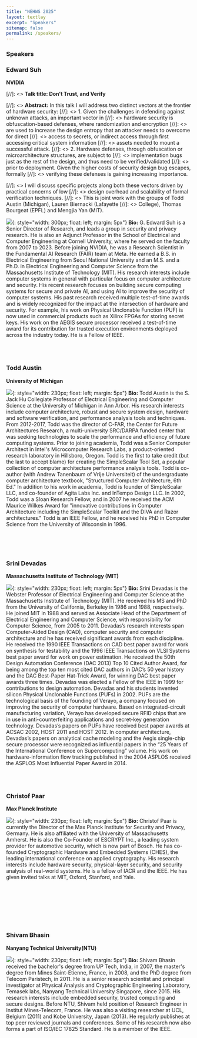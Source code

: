 ```yaml
---
title: "NEHWS 2025"
layout: textlay
excerpt: "Speakers"
sitemap: false
permalink: /speakers/
---
```


### **Speakers** ###

### **Edward Suh** ###
**NVIDIA**

[//]: <> **Talk title: Don’t Trust, and Verify**

[//]: <> **Abstract:** In this talk I will address two distinct vectors at the frontier of hardware security:
[//]: <> 1. Given the challenges in defending against unknown attacks, an important vector in
[//]: <> hardware security is obfuscation-based defenses, where randomization and encryption
[//]: <> are used to increase the design entropy that an attacker needs to overcome for direct
[//]: <> access to secrets, or indirect access through first accessing critical system information
[//]: <> assets needed to mount a successful attack.
[//]: <> 2. Hardware defenses, through obfuscation or microarchitecture structures, are subject to
[//]: <> implementation bugs just as the rest of the design, and thus need to be verified/validated
[//]: <> prior to deployment. Given the higher costs of security design bug escapes, formally
[//]: <> verifying these defenses is gaining increasing importance.

[//]: <> I will discuss specific projects along both these vectors driven by practical concerns of low
[//]: <> design overhead and scalability of formal verification techniques.
[//]: <> This is joint work with the groups of Todd Austin (Michigan), Lauren Biernacki (Lafayette
[//]: <> College), Thomas Bourgeat (EPFL) and Mengjia Yan (MIT).

![](../images/ed_suh.jpg){: style="width: 300px; float: left;
margin: 5px"} **Bio:** G. Edward Suh is a Senior Director of Research, and leads a group in security 
and privacy research. He is also an Adjunct Professor in the School of Electrical and Computer 
Engineering at Cornell University, where he served on the faculty from 2007 to 2023. Before joining 
NVIDIA, he was a Research Scientist in the Fundamental AI Research (FAIR) team at Meta. He earned 
a B.S. in Electrical Engineering from Seoul National University and an M.S. and a Ph.D. in Electrical 
Engineering and Computer Science from the Massachusetts Institute of Technology (MIT). His research 
interests include computer systems in general with particular focus on computer architecture and 
security. His recent research focuses on building secure computing systems for secure and private 
AI, and using AI to improve the security of computer systems. His past research received multiple 
test-of-time awards and is widely recognized for the impact at the intersection of hardware and security. 
For example, his work on Physical Unclonable Function (PUF) is now used in commercial products such as 
Xilinx FPGAs for storing secret keys. His work on the AEGIS secure processor received a test-of-time 
award for its contribution for trusted execution environments deployed across the industry today. He is a 
Fellow of IEEE.

<BR>
<BR>

### **Todd Austin** ###
**University of Michigan**

![](../images/todd_austin.png){: style="width: 230px; float: left;
margin: 5px"} **Bio:** Todd Austin is the S. Jack Hu Collegiate Professor of Electrical Engineering and 
Computer Science at the University of Michigan in Ann Arbor. His research interests include computer 
architecture, robust and secure system design, hardware and software verification, and performance analysis 
tools and techniques. From 2012-2017, Todd was the director of C-FAR, the Center for Future Architectures 
Research, a multi-university SRC/DARPA funded center that was seeking technologies to scale the performance 
and efficiency of future computing systems. Prior to joining academia, Todd was a Senior Computer Architect 
in Intel's Microcomputer Research Labs, a product-oriented research laboratory in Hillsboro, Oregon. Todd 
is the first to take credit (but the last to accept blame) for creating the SimpleScalar Tool Set, a 
popular collection of computer architecture performance analysis tools. Todd is co-author (with Andrew 
Tanenbaum of Vrije Universiteit) of the undergraduate computer architecture textbook, "Structured Computer 
Architecture, 6th Ed." In addition to his work in academia, Todd is founder of SimpleScalar LLC, and co-founder 
of Agita Labs Inc. and InTempo Design LLC. In 2002, Todd was a Sloan Research Fellow, and in 2007 he received 
the ACM Maurice Wilkes Award for "innovative contributions in Computer Architecture including the SimpleScalar 
Toolkit and the DIVA and Razor architectures." Todd is an IEEE Fellow, and he received his PhD in Computer 
Science from the University of Wisconsin in 1996.

<BR>
<BR>
<BR>

### **Srini Devadas** ###
**Massachusetts Institute of Technology (MIT)**

![](../images/srini_devadas.jpeg){: style="width: 230px; float: left;
margin: 5px"} **Bio:** Srini Devadas is the Webster Professor of Electrical Engineering and Computer Science at the Massachusetts Institute of Technology (MIT). He received his MS and PhD from the University of California, Berkeley in 1986 and 1988, respectively. He joined MIT in 1988 and served as Associate Head of the Department of Electrical Engineering and Computer Science, with responsibility for Computer Science, from 2005 to 2011.
Devadas’s research interests span Computer-Aided Design (CAD), computer security and computer architecture and he has received significant awards from each discipline. He received the 1990 IEEE Transactions on CAD best paper award for work on synthesis for testability and the 1996 IEEE Transactions on VLSI Systems best paper award for work on power estimation. He received the 50th Design Automation Conference (DAC 2013) Top 10 Cited Author Award, for being among the top ten most cited DAC authors in DAC’s 50 year history and the DAC Best-Paper Hat-Trick Award, for winning DAC best paper awards three times. Devadas was elected a Fellow of the IEEE in 1999 for contributions to design automation.
Devadas and his students invented silicon Physical Unclonable Functions (PUFs) in 2002. PUFs are the technological basis of the founding of Verayo, a company focused on improving the security of computer hardware. Based on integrated-circuit manufacturing variation, Verayo has developed secure RFID chips that are in use in anti-counterfeiting applications and secret-key generation technology. Devadas’s papers on PUFs have received best paper awards at ACSAC 2002, HOST 2011 and HOST 2012.
In computer architecture, Devadas’s papers on analytical cache modeling and the Aegis single-chip secure processor were recognized as influential papers in the “25 Years of the International Conference on Supercomputing” volume. His work on hardware-information flow tracking published in the 2004 ASPLOS received the ASPLOS Most Influential Paper Award in 2014.

<BR>
<BR>

### **Christof Paar** ###
**Max Planck Institute**

![](../images/christof_paar.jpeg){: style="width: 230px; float: left;
margin: 5px"} **Bio:** Christof Paar is currently the Director of the Max Planck Institute for Security and Privacy, Germany. He is also affiliated with the University of Massachusetts Amherst. He is also the Co-Founder of ESCRYPT Inc., a leading system provider for automotive security, which is now part of Bosch. He has co-founded Cryptographic Hardware and Embedded Systems (CHES), the leading international conference on applied cryptography. His research interests include hardware security, physical-layer security, and security analysis of real-world systems. He is a fellow of IACR and the IEEE. He has given invited talks at MIT, Oxford, Stanford, and Yale.

<BR>
<BR>
<BR>
<BR>
<BR>
<BR>

### **Shivam Bhasin** ###
**Nanyang Technical University(NTU)**

![](../images/shivam_bhasin.jpeg){: style="width: 230px; float: left;
margin: 5px"} **Bio:** Shivam Bhasin received the bachelor's degree from UP Tech, India, in 2007, the master's degree from Mines Saint-Etienne, France, in 2008, and the PhD degree from Telecom Paristech, in 2011. He is a senior research scientist and principal investigator at Physical Analysis and Cryptographic Engineering Laboratory, Temasek labs, Nanyang Technical University Singapore, since 2015. His research interests include embedded security, trusted computing and secure designs. Before NTU, Shivam held position of Research Engineer in Institut Mines-Telecom, France. He was also a visiting researcher at UCL, Belgium (2011) and Kobe University, Japan (2013). He regularly publishes at top peer reviewed journals and conferences. Some of his research now also forms a part of ISO/IEC 17825 Standard. He is a member of the IEEE.
